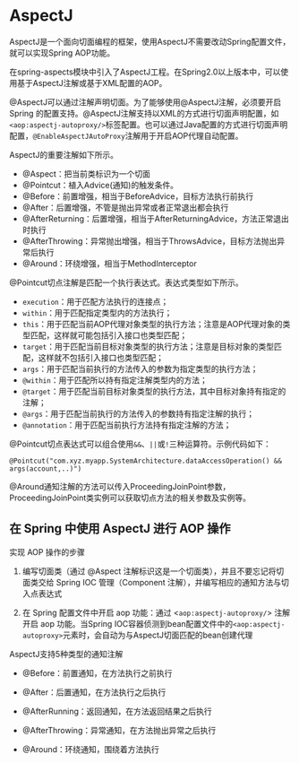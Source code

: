 # AspectJ

AspectJ是一个面向切面编程的框架，使用AspectJ不需要改动Spring配置文件，就可以实现Spring AOP功能。

在spring-aspects模块中引入了AspectJ工程。在Spring2.0以上版本中，可以使用基于AspectJ注解或基于XML配置的AOP。

@AspectJ可以通过注解声明切面。为了能够使用@AspectJ注解，必须要开启Spring 的配置支持。@AspectJ注解支持以XML的方式进行切面声明配置，如`<aop:aspectj-autoproxy/>`标签配置。也可以通过Java配置的方式进行切面声明配置，`@EnableAspectJAutoProxy`注解用于开启AOP代理自动配置。

AspectJ的重要注解如下所示。

-   @Aspect：把当前类标识为一个切面
-   @Pointcut：植入Advice(通知)的触发条件。
-   @Before：前置增强，相当于BeforeAdvice，目标方法执行前执行
-   @After：后置增强，不管是抛出异常或者正常退出都会执行
-   @AfterReturning：后置增强，相当于AfterReturningAdvice，方法正常退出时执行
-   @AfterThrowing：异常抛出增强，相当于ThrowsAdvice，目标方法抛出异常后执行
-   @Around：环绕增强，相当于MethodInterceptor

@Pointcut切点注解是匹配一个执行表达式。表达式类型如下所示。

-   `execution`：用于匹配方法执行的连接点；
-   `within`：用于匹配指定类型内的方法执行；
-   `this`：用于匹配当前AOP代理对象类型的执行方法；注意是AOP代理对象的类型匹配，这样就可能包括引入接口也类型匹配；
-   `target`：用于匹配当前目标对象类型的执行方法；注意是目标对象的类型匹配，这样就不包括引入接口也类型匹配；
-   `args`：用于匹配当前执行的方法传入的参数为指定类型的执行方法；
-   `@within`：用于匹配所以持有指定注解类型内的方法；
-   `@target`：用于匹配当前目标对象类型的执行方法，其中目标对象持有指定的注解；
-   `@args`：用于匹配当前执行的方法传入的参数持有指定注解的执行；
-   `@annotation`：用于匹配当前执行方法持有指定注解的方法；

@Pointcut切点表达式可以组合使用`&&`、`||`或`!`三种运算符。示例代码如下：

```
@Pointcut("com.xyz.myapp.SystemArchitecture.dataAccessOperation() && args(account,..)")
```

@Around通知注解的方法可以传入ProceedingJoinPoint参数，ProceedingJoinPoint类实例可以获取切点方法的相关参数及实例等。

## 在 Spring 中使用 AspectJ 进行 AOP 操作

实现 AOP 操作的步骤

1.  编写切面类（通过 @Aspect 注解标识这是一个切面类），并且不要忘记将切面类交给 Spring IOC 管理（Component 注解），并编写相应的通知方法与切入点表达式

2.  在 Spring 配置文件中开启 aop 功能：通过 <`aop:aspectj-autoproxy/`> 注解开启 aop 功能。当Spring IOC容器侦测到bean配置文件中的`<aop:aspectj-autoproxy>`元素时，会自动为与AspectJ切面匹配的bean创建代理

AspectJ支持5种类型的通知注解

-   @Before：前置通知，在方法执行之前执行

-   @After：后置通知，在方法执行之后执行

-   @AfterRunning：返回通知，在方法返回结果之后执行

-   @AfterThrowing：异常通知，在方法抛出异常之后执行

-   @Around：环绕通知，围绕着方法执行